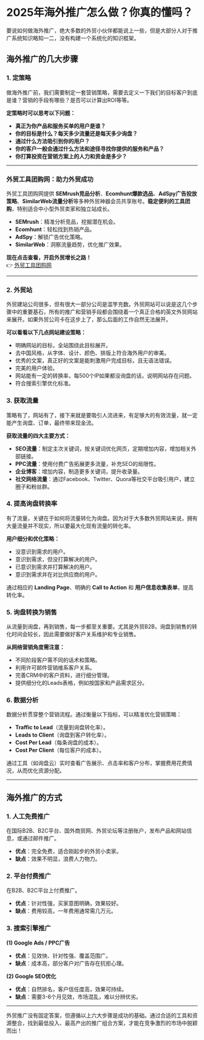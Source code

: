 # 2025年海外推广怎么做？你真的懂吗？


要说如何做海外推广，绝大多数的外贸小伙伴都能说上一些，但是大部分人对于推广系统知识略知一二，没有构建一个系统化的知识框架。

## 海外推广的几大步骤

### 1. 定策略

做海外推广前，我们需要制定一套营销策略，需要去定义一下我们的目标客户到底是谁？营销的手段有哪些？是否可以计算出ROI等等。

**定策略时可以思考以下问题：**

- **真正为你产品和服务买单的用户是谁？**
- **你的目标是什么？每天多少流量还是每天多少询盘？**
- **通过什么方法吸引到你的用户？**
- **你的客户一般会通过什么方法和途径寻找你提供的服务和产品？**
- **你打算投资在营销方案上的人力和资金是多少？**

---

### **外贸工具团购网：助力外贸成功**

外贸工具团购网提供 **SEMrush竞品分析**、**Ecomhunt爆款选品**、**AdSpy广告投放策略**、**SimilarWeb流量分析**等多种外贸神器会员共享账号。**稳定便利的工具团购**，特别适合中小型外贸卖家和独立站成长。

- **SEMrush**：精准分析竞品，挖掘潜在机会。
- **Ecomhunt**：轻松找到热销产品。
- **AdSpy**：解锁广告优化策略。
- **SimilarWeb**：洞察流量趋势，优化推广效果。

**现在点击查看，开启外贸增长之路！**  
👉 [外贸工具团购网](https://bit.ly/waimao518)

---

### 2. 外贸站

外贸建站公司很多，但有很大一部分公司是滥竽充数。外贸网站可以说是这几个步骤中的重要基石，所有的推广和营销手段都会围绕着一个真正合格的英文外贸网站来展开。如果外贸公司卡在这步上了，那么后面的工作自然无法展开。

**可以看看以下几点网站建设策略：**

- 明确网站的目标，全站围绕此目标展开。
- 去中国风格，从字体、设计、颜色、排版上符合海外用户的审美。
- 优秀的文案，真正好的文案是能刺激用户完成目标，且无语法错误。
- 完美的用户体验。
- 网站能有一定的转换率，每500个IP如果都没询盘的话，说明网站存在问题。
- 符合搜索引擎优化标准。

### 3. 获取流量

策略有了，网站有了，接下来就是要吸引人流进来，有足够大的有效流量，就一定能产生询盘、订单，最终带来现金流。

**获取流量的四大主要方式：**

- **SEO流量**：制定主次关键词，按关键词优化网页，定期增加内容，增加相关外部链接。
- **PPC流量**：使用付费广告拓展更多流量，补充SEO的局限性。
- **企业博客**：增加内容，制造更多关键词，提升收录量。
- **社交网络流量**：通过Facebook、Twitter、Quora等社交平台吸引用户，建立圈子和粉丝群。

### 4. 提高询盘转换率

有了流量，关键在于如何将流量转化为询盘。因为对于大多数外贸网站来说，拥有大量流量并不现实，所以要最大化现有流量的转化率。

**用户细分和优化策略：**

- 没意识到需求的用户。
- 意识到需求，但没打算解决的用户。
- 已意识到需求并打算解决的用户。
- 意识到需求并在对比供应商的用户。

通过相应的 **Landing Page**、明确的 **Call to Action** 和 **用户信息收集表单**，提高转化率。

### 5. 询盘转换为销售

从流量到询盘，再到销售，每一步都至关重要。尤其是外贸B2B，询盘到销售的转化时间会较长，因此需要做好客户关系维护和专业销售。

**从网络营销角度需注意：**

- 不同阶段客户需不同的话术和策略。
- 利用许可邮件营销维系客户关系。
- 完善CRM中的客户资料，进行细分管理。
- 提供细分化的Leads表格，例如按国家和产品需求区分。

### 6. 数据分析

数据分析贯穿整个营销流程。通过衡量以下指标，可以精准优化营销策略：

- **Traffic to Lead**（流量到询盘转化率）。
- **Leads to Client**（询盘到客户转化率）。
- **Cost Per Lead**（每条询盘的成本）。
- **Cost Per Client**（每位客户的成本）。

通过工具（如询盘云）实时查看广告展示、点击率和客户分布，掌握费用花费情况，从而优化资源分配。

---

## 海外推广的方式

### 1. 人工免费推广

在国际B2B、B2C平台、国外商贸网、外贸论坛等注册账户，发布产品和网站信息，或通过邮件推广。

- **优点**：完全免费，适合刚起步的外贸小卖家。
- **缺点**：效果不明显，浪费人力物力。

### 2. 平台付费推广

在B2B、B2C平台上付费推广。

- **优点**：针对性强，买家意图明确，效果较好。
- **缺点**：费用较高，一年费用通常需几万元。

### 3. 搜索引擎推广

**(1) Google Ads / PPC广告**

- **优点**：见效快、针对性强、覆盖范围广。
- **缺点**：成本高，部分客户对广告存在抗拒心理。

**(2) Google SEO优化**

- **优点**：自然排名，客户信任度高，效果可持续。
- **缺点**：需要3-6个月见效，市场混乱，难以分辨优劣。

---

外贸推广没有固定答案，但遵循以上六大步骤是成功的基础。通过合适的工具和资源整合，找到最低投入、最高产出的推广组合方案，才能在竞争激烈的市场中脱颖而出！


